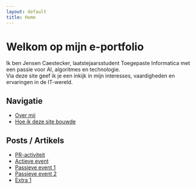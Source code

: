 ```yaml
---
layout: default
title: Home
---
```


# Welkom op mijn e-portfolio

Ik ben Jensen Caestecker, laatstejaarsstudent Toegepaste Informatica met een passie voor AI, algoritmes en technologie.  
Via deze site geef ik je een inkijk in mijn interesses, vaardigheden en ervaringen in de IT-wereld.

## Navigatie

- [Over mij](about.md)
- [Hoe ik deze site bouwde](how-i-built-this-site.md)

## Posts / Artikels

- [PR-activiteit](posts/pr-activiteit.md)
- [Actieve event](posts/actieve-event.md)
- [Passieve event 1](posts/passieve-event-1.md)
- [Passieve event 2](posts/passieve-event-2.md)
- [Extra 1](posts/extra-1.md)

